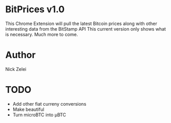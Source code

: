BitPrices v1.0
=============
This Chrome Extension will pull the latest Bitcoin prices along with other interesting data from the BitStamp API
This current version only shows what is necessary.  Much more to come.

Author
=============
Nick Zelei

TODO
============
- Add other fiat curreny conversions
- Make beautiful
- Turn microBTC into μBTC